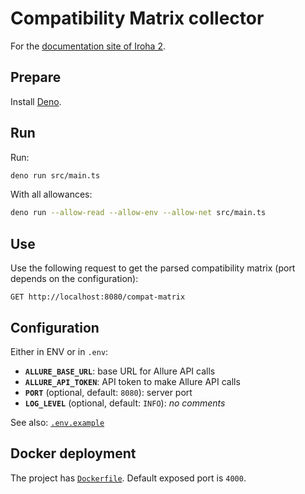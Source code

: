 # Compatibility Matrix collector

For the
[documentation site of Iroha 2](https://github.com/hyperledger/iroha-2-docs).

## Prepare

Install [Deno](https://deno.land/manual@v1.35.1/getting_started/installation).

## Run

Run:

```bash
deno run src/main.ts
```

With all allowances:

```bash
deno run --allow-read --allow-env --allow-net src/main.ts
```

## Use

Use the following request to get the parsed compatibility matrix (port depends
on the configuration):

```http request
GET http://localhost:8080/compat-matrix
```

## Configuration

Either in ENV or in `.env`:

- **`ALLURE_BASE_URL`**: base URL for Allure API calls
- **`ALLURE_API_TOKEN`**: API token to make Allure API calls
- **`PORT`** (optional, default: `8080`): server port
- **`LOG_LEVEL`** (optional, default: `INFO`): _no comments_

See also: [`.env.example`](./.env.example)

## Docker deployment

The project has [`Dockerfile`](./Dockerfile). Default exposed port is `4000`.
